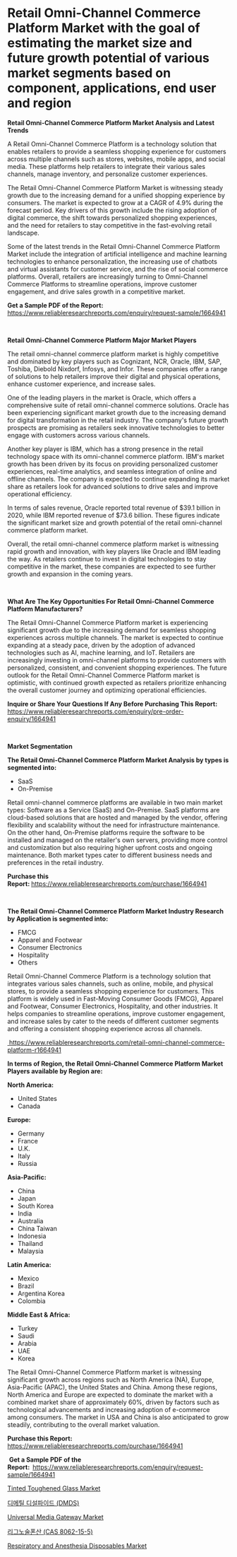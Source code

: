 <p><h1>Retail Omni-Channel Commerce Platform Market with the goal of estimating the market size and future growth potential of various market segments based on component, applications, end user and region</h1></p><p><strong>Retail Omni-Channel Commerce Platform Market Analysis and Latest Trends</strong></p>
<p><p>A Retail Omni-Channel Commerce Platform is a technology solution that enables retailers to provide a seamless shopping experience for customers across multiple channels such as stores, websites, mobile apps, and social media. These platforms help retailers to integrate their various sales channels, manage inventory, and personalize customer experiences.</p><p>The Retail Omni-Channel Commerce Platform Market is witnessing steady growth due to the increasing demand for a unified shopping experience by consumers. The market is expected to grow at a CAGR of 4.9% during the forecast period. Key drivers of this growth include the rising adoption of digital commerce, the shift towards personalized shopping experiences, and the need for retailers to stay competitive in the fast-evolving retail landscape.</p><p>Some of the latest trends in the Retail Omni-Channel Commerce Platform Market include the integration of artificial intelligence and machine learning technologies to enhance personalization, the increasing use of chatbots and virtual assistants for customer service, and the rise of social commerce platforms. Overall, retailers are increasingly turning to Omni-Channel Commerce Platforms to streamline operations, improve customer engagement, and drive sales growth in a competitive market.</p></p>
<p><strong>Get a Sample PDF of the Report:&nbsp;</strong> <a href="https://www.reliableresearchreports.com/enquiry/request-sample/1664941">https://www.reliableresearchreports.com/enquiry/request-sample/1664941</a></p>
<p>&nbsp;</p>
<p><strong>Retail Omni-Channel Commerce Platform Major Market Players</strong></p>
<p><p>The retail omni-channel commerce platform market is highly competitive and dominated by key players such as Cognizant, NCR, Oracle, IBM, SAP, Toshiba, Diebold Nixdorf, Infosys, and Infor. These companies offer a range of solutions to help retailers improve their digital and physical operations, enhance customer experience, and increase sales.</p><p>One of the leading players in the market is Oracle, which offers a comprehensive suite of retail omni-channel commerce solutions. Oracle has been experiencing significant market growth due to the increasing demand for digital transformation in the retail industry. The company's future growth prospects are promising as retailers seek innovative technologies to better engage with customers across various channels.</p><p>Another key player is IBM, which has a strong presence in the retail technology space with its omni-channel commerce platform. IBM's market growth has been driven by its focus on providing personalized customer experiences, real-time analytics, and seamless integration of online and offline channels. The company is expected to continue expanding its market share as retailers look for advanced solutions to drive sales and improve operational efficiency.</p><p>In terms of sales revenue, Oracle reported total revenue of $39.1 billion in 2020, while IBM reported revenue of $73.6 billion. These figures indicate the significant market size and growth potential of the retail omni-channel commerce platform market.</p><p>Overall, the retail omni-channel commerce platform market is witnessing rapid growth and innovation, with key players like Oracle and IBM leading the way. As retailers continue to invest in digital technologies to stay competitive in the market, these companies are expected to see further growth and expansion in the coming years.</p></p>
<p>&nbsp;</p>
<p><strong>What Are The Key Opportunities For Retail Omni-Channel Commerce Platform Manufacturers?</strong></p>
<p><p>The Retail Omni-Channel Commerce Platform market is experiencing significant growth due to the increasing demand for seamless shopping experiences across multiple channels. The market is expected to continue expanding at a steady pace, driven by the adoption of advanced technologies such as AI, machine learning, and IoT. Retailers are increasingly investing in omni-channel platforms to provide customers with personalized, consistent, and convenient shopping experiences. The future outlook for the Retail Omni-Channel Commerce Platform market is optimistic, with continued growth expected as retailers prioritize enhancing the overall customer journey and optimizing operational efficiencies.</p></p>
<p><strong>Inquire or Share Your Questions If Any Before Purchasing This Report:</strong> <a href="https://www.reliableresearchreports.com/enquiry/pre-order-enquiry/1664941">https://www.reliableresearchreports.com/enquiry/pre-order-enquiry/1664941</a></p>
<p>&nbsp;</p>
<p><strong>Market Segmentation</strong></p>
<p><strong>The Retail Omni-Channel Commerce Platform Market Analysis by types is segmented into:</strong></p>
<p><ul><li>SaaS</li><li>On-Premise</li></ul></p>
<p><p>Retail omni-channel commerce platforms are available in two main market types: Software as a Service (SaaS) and On-Premise. SaaS platforms are cloud-based solutions that are hosted and managed by the vendor, offering flexibility and scalability without the need for infrastructure maintenance. On the other hand, On-Premise platforms require the software to be installed and managed on the retailer's own servers, providing more control and customization but also requiring higher upfront costs and ongoing maintenance. Both market types cater to different business needs and preferences in the retail industry.</p></p>
<p><strong>Purchase this Report:&nbsp;</strong><a href="https://www.reliableresearchreports.com/purchase/1664941">https://www.reliableresearchreports.com/purchase/1664941</a></p>
<p>&nbsp;</p>
<p><strong>The Retail Omni-Channel Commerce Platform Market Industry Research by Application is segmented into:</strong></p>
<p><ul><li>FMCG</li><li>Apparel and Footwear</li><li>Consumer Electronics</li><li>Hospitality</li><li>Others</li></ul></p>
<p><p>Retail Omni-Channel Commerce Platform is a technology solution that integrates various sales channels, such as online, mobile, and physical stores, to provide a seamless shopping experience for customers. This platform is widely used in Fast-Moving Consumer Goods (FMCG), Apparel and Footwear, Consumer Electronics, Hospitality, and other industries. It helps companies to streamline operations, improve customer engagement, and increase sales by cater to the needs of different customer segments and offering a consistent shopping experience across all channels.</p></p>
<p><a href="https://www.reliableresearchreports.com/retail-omni-channel-commerce-platform-r1664941">&nbsp;https://www.reliableresearchreports.com/retail-omni-channel-commerce-platform-r1664941</a></p>
<p><strong>In terms of Region, the Retail Omni-Channel Commerce Platform Market Players available by Region are:</strong></p>
<p>
    <p> <strong> North America: </strong>
        <ul>
            <li>United States</li>
            <li>Canada</li>
        </ul>
        </p> 
    <p> <strong> Europe: </strong>
        <ul>
            <li>Germany</li>
            <li>France</li>
            <li>U.K.</li>
            <li>Italy</li>
            <li>Russia</li>
        </ul>
        </p> 
    <p> <strong> Asia-Pacific: </strong>
        <ul>
            <li>China</li>
            <li>Japan</li>
            <li>South Korea</li>
            <li>India</li>
            <li>Australia</li>
            <li>China Taiwan</li>
            <li>Indonesia</li>
            <li>Thailand</li>
            <li>Malaysia</li>
        </ul>
        </p> 
    <p> <strong> Latin America: </strong>
        <ul>
            <li>Mexico</li>
            <li>Brazil</li>
            <li>Argentina Korea</li>
            <li>Colombia</li>
        </ul>
        </p> 
    <p> <strong> Middle East & Africa: </strong>
        <ul>
            <li>Turkey</li>
            <li>Saudi</li>
            <li>Arabia</li>
            <li>UAE</li>
            <li>Korea</li>
        </ul>
    </p>
    </p>
<p><p>The Retail Omni-Channel Commerce Platform market is witnessing significant growth across regions such as North America (NA), Europe, Asia-Pacific (APAC), the United States and China. Among these regions, North America and Europe are expected to dominate the market with a combined market share of approximately 60%, driven by factors such as technological advancements and increasing adoption of e-commerce among consumers. The market in USA and China is also anticipated to grow steadily, contributing to the overall market valuation.</p></p>
<p><strong>Purchase this Report: </strong><a href="https://www.reliableresearchreports.com/purchase/1664941">https://www.reliableresearchreports.com/purchase/1664941</a></p>
<p>&nbsp;<strong>Get a Sample PDF of the Report:&nbsp;&nbsp;</strong><a href="https://www.reliableresearchreports.com/enquiry/request-sample/1664941">https://www.reliableresearchreports.com/enquiry/request-sample/1664941</a></p>
<p><strong></strong></p>
<p><p><a href="https://issuu.com/reportprime-2/docs/tinted-toughened-glass-market-size-2030.pptx">Tinted Toughened Glass Market</a></p><p><a href="https://github.com/fredrickeglers/Market-Research-Report-List-2/blob/main/925526288531.md">디메틸 디설파이드 (DMDS)</a></p><p><a href="https://issuu.com/reportprime-2/docs/universal-media-gateway-market-size-2030.pptx">Universal Media Gateway Market</a></p><p><a href="https://github.com/RichardLueilwitz787/Market-Research-Report-List-2/blob/main/566364688532.md">리그노술폰산 (CAS 8062-15-5)</a></p><p><a href="https://github.com/DeonteStanton2023/Market-Research-Report-List-1/blob/main/respiratory-and-anesthesia-disposables-market.md">Respiratory and Anesthesia Disposables Market</a></p></p>